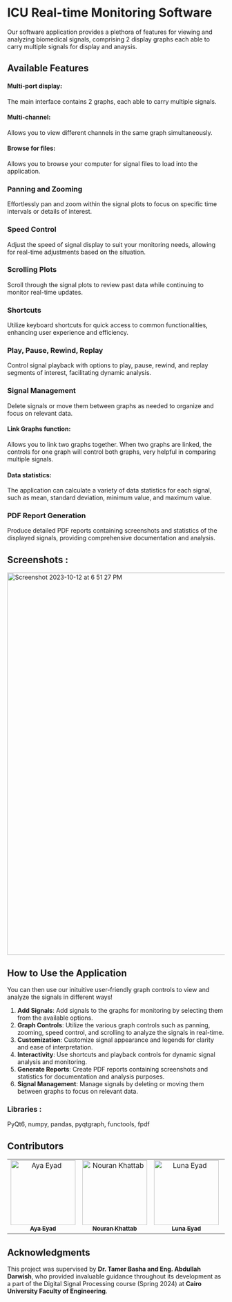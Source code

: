 
# ICU Real-time Monitoring Software
Our software application provides a plethora of features for viewing and analyzing biomedical signals, comprising 2 display graphs each able to carry multiple signals for display and anaysis.

## Available Features

#### Multi-port display: 
The main interface contains 2 graphs, each able to carry multiple signals.

#### Multi-channel: 
Allows you to view different channels in the same graph simultaneously.

#### Browse for files:
Allows you to browse your computer for signal files to load into the application.
 
### Panning and Zooming
Effortlessly pan and zoom within the signal plots to focus on specific time intervals or details of interest.

### Speed Control
Adjust the speed of signal display to suit your monitoring needs, allowing for real-time adjustments based on the situation.

### Scrolling Plots
Scroll through the signal plots to review past data while continuing to monitor real-time updates.

### Shortcuts
Utilize keyboard shortcuts for quick access to common functionalities, enhancing user experience and efficiency.

### Play, Pause, Rewind, Replay
Control signal playback with options to play, pause, rewind, and replay segments of interest, facilitating dynamic analysis.

### Signal Management
Delete signals or move them between graphs as needed to organize and focus on relevant data.

#### Link Graphs function:
Allows you to link two graphs together. When two graphs are linked, the controls for one graph will control both graphs, very helpful in comparing multiple signals.

#### Data statistics: 
The application can calculate a variety of data statistics for each signal, such as mean, standard deviation, minimum value, and maximum value.

### PDF Report Generation
Produce detailed PDF reports containing screenshots and statistics of the displayed signals, providing comprehensive documentation and analysis.

## Screenshots  :
<img width="884" alt="Screenshot 2023-10-12 at 6 51 27 PM" src="https://github.com/Ayamachii/DSP_1/assets/103345380/cf505aee-34a6-4ccc-81c0-de323b23668f">

## How to Use the Application

You can then use our inituitive user-friendly graph controls to view and analyze the signals in different ways!

1. **Add Signals**: Add signals to the graphs for monitoring by selecting them from the available options.
2. **Graph Controls**: Utilize the various graph controls such as panning, zooming, speed control, and scrolling to analyze the signals in real-time.
3. **Customization**: Customize signal appearance and legends for clarity and ease of interpretation.
4. **Interactivity**: Use shortcuts and playback controls for dynamic signal analysis and monitoring.
5. **Generate Reports**: Create PDF reports containing screenshots and statistics for documentation and analysis purposes.
6. **Signal Management**: Manage signals by deleting or moving them between graphs to focus on relevant data.


### Libraries : 
PyQt6, numpy, pandas, pyqtgraph, functools, fpdf

## Contributors

<table>
  <tr>
    <td align="center">
    <a href="https://github.com/Ayamachii" target="_black">
    <img src="https://avatars.githubusercontent.com/u/96113496?s=400&v=4" width="150px;" alt="Aya Eyad"/>
    <br />
    <sub><b>Aya Eyad</b></sub></a>
    <td align="center">
    <a href="https://github.com/nouran-19" target="_black">
    <img src="https://avatars.githubusercontent.com/u/99448829?v=4" width="150px;" alt="Nouran Khattab"/>
    <br />
    <sub><b>Nouran Khattab</b></sub></a>
    </td>
    </td>
    <td align="center">
    <a href="https://github.com/LunaEyad" target="_black">
    <img src="https://avatars.githubusercontent.com/u/103345380?v=4" width="150px;" alt="Luna Eyad"/>
    <br />
    <sub><b>Luna Eyad</b></sub></a>
    </td>
    <td align="center">
   <td align="">
    <a href="https://github.com/AyaSalahrekaby" target="_black">
    <img src="https://avatars.githubusercontent.com/u/102102255?v=4" width="150px;" alt="Aya Salah"/>
    <br />
    <sub><b>Aya Salah</b></sub></a>
    </td>
    <td align="center">
    <a href="https://github.com/HabibaSroor" target="_black">
    <img src="https://avatars.githubusercontent.com/u/93604097?v=4" width="150px;" alt="Luna Eyad"/>
    <br />
    <sub><b>Habiba Salama</b></sub></a>
    </td>
    </tr>
 </table>

## Acknowledgments
This project was supervised by **Dr. Tamer Basha and Eng. Abdullah Darwish**, who provided invaluable guidance throughout its development as a part of the Digital Signal Processing course (Spring 2024) at **Cairo University Faculty of Engineering**.